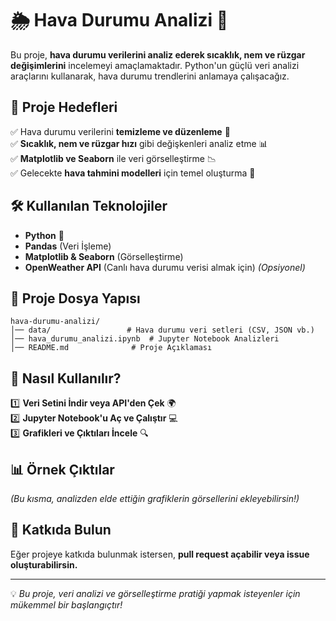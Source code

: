 # 🌦 Hava Durumu Analizi 🚀

Bu proje, **hava durumu verilerini analiz ederek sıcaklık, nem ve rüzgar değişimlerini** incelemeyi amaçlamaktadır. Python'un güçlü veri analizi araçlarını kullanarak, hava durumu trendlerini anlamaya çalışacağız.

## 📌 Proje Hedefleri
✅ Hava durumu verilerini **temizleme ve düzenleme** 🧼  
✅ **Sıcaklık, nem ve rüzgar hızı** gibi değişkenleri analiz etme 📊  
✅ **Matplotlib ve Seaborn** ile veri görselleştirme 📉  
✅ Gelecekte **hava tahmini modelleri** için temel oluşturma 🔮  

## 🛠 Kullanılan Teknolojiler
- **Python** 🐍
- **Pandas** (Veri İşleme)
- **Matplotlib & Seaborn** (Görselleştirme)
- **OpenWeather API** (Canlı hava durumu verisi almak için) *(Opsiyonel)*

## 📂 Proje Dosya Yapısı
```
hava-durumu-analizi/
│── data/                 # Hava durumu veri setleri (CSV, JSON vb.)
│── hava_durumu_analizi.ipynb  # Jupyter Notebook Analizleri
│── README.md              # Proje Açıklaması
```

## 🚀 Nasıl Kullanılır?
1️⃣ **Veri Setini İndir veya API'den Çek** 🌍  
2️⃣ **Jupyter Notebook'u Aç ve Çalıştır** 💻  
3️⃣ **Grafikleri ve Çıktıları İncele** 🔍  

## 📊 Örnek Çıktılar
*(Bu kısma, analizden elde ettiğin grafiklerin görsellerini ekleyebilirsin!)*

## 📢 Katkıda Bulun
Eğer projeye katkıda bulunmak istersen, **pull request açabilir veya issue oluşturabilirsin.**

---
💡 *Bu proje, veri analizi ve görselleştirme pratiği yapmak isteyenler için mükemmel bir başlangıçtır!*

